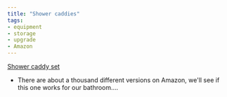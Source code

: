 ```yaml
---
title: "Shower caddies"
tags:
- equipment
- storage
- upgrade
- Amazon
---
```

[Shower caddy set](https://www.amazon.com/dp/B0BX8TXJWS/ref=nosim?tag=ffwf0f-20)
- There are about a thousand different versions on Amazon, we'll see if this one works for our bathroom....
